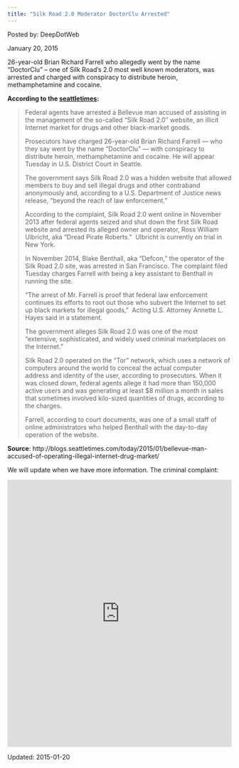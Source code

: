 ```yaml
---
title: "Silk Road 2.0 Moderator DoctorClu Arrested"
---
```



Posted by: DeepDotWeb 

<span>January 20, 2015</span>


<p>26-year-old Brian Richard Farrell who allegedly went by the name &#8220;<span class="hiddenSpellError">DoctorClu</span>&#8221; &#8211; one of Silk Road&#8217;s 2.0 most well known moderators, was arrested and charged with conspiracy to distribute heroin, methamphetamine and cocaine.</p>
<p><strong>According to the <a href="http://blogs.seattletimes.com/today/2015/01/bellevue-man-accused-of-operating-illegal-internet-drug-market/" target="_blank">seattletimes</a>:</strong></p>
<blockquote><p>Federal agents have arrested a Bellevue man accused of assisting in the management of the so-called “Silk Road 2.0″ website, an illicit Internet market for drugs and other black-market goods.</p>
<p>Prosecutors have charged 26-year-old Brian Richard Farrell — who they say went by the name “<span class="hiddenSpellError">DoctorClu</span>” — with conspiracy to distribute heroin, methamphetamine and cocaine. He will appear Tuesday in U.S. District Court in Seattle.</p>
<p>The government says Silk Road 2.0 was a hidden website that allowed members to buy and sell illegal drugs and other contraband anonymously and, according to a U.S. Department of Justice news release, “beyond the reach of law enforcement.”</p>
<p>According to the complaint, Silk Road 2.0 went online in November 2013 after federal agents seized and shut down the first Silk Road website and arrested its alleged owner and operator, Ross William Ulbricht, aka “Dread Pirate Roberts.”  Ulbricht is currently on trial in New York.</p>
<p>In November 2014, Blake <span class="hiddenSpellError">Benthall</span>, aka “Defcon,” the operator of the Silk Road 2.0 site, was arrested in San Francisco. The complaint filed Tuesday charges Farrell with being a key assistant to <span class="hiddenSpellError">Benthall</span> in running the site.</p>
<p>“The arrest of Mr. Farrell is proof that federal law enforcement continues its efforts to root out those who subvert the Internet to set up black markets for illegal goods,”  Acting U.S. Attorney Annette L. Hayes said in a statement.</p>
<p>The government alleges Silk Road 2.0 was one of the most “extensive, sophisticated, and widely used criminal marketplaces on the Internet.”</p>
<p>Silk Road 2.0 operated on the “Tor” network, which uses a network of computers around the world to conceal the actual computer address and identity of the user, according to prosecutors. When it was closed down, federal agents allege it had more than 150,000 active users and was generating at least $8 million a month in sales that sometimes involved kilo-sized quantities of drugs, according to the charges.</p>
<p>Farrell, according to court documents, was one of a small staff of online administrators who helped <span class="hiddenSpellError">Benthall</span> with the day-to-day operation of the website.</p></blockquote>
<p><strong>Source</strong>: http://blogs.seattletimes.com/today/2015/01/bellevue-man-accused-of-operating-illegal-internet-drug-market/</p>
<p>We will update when we have more information. The criminal complaint:</p>
<p><iframe class="scribd_iframe_embed" src="https://www.scribd.com/embeds/253255340/content?start_page=1&#038;view_mode=scroll&#038;show_recommendations=true" data-auto-height="false" data-aspect-ratio="undefined" scrolling="no" id="doc_55288" width="100%" height="600" frameborder="0"></iframe></p>

Updated: 2015-01-20

    
